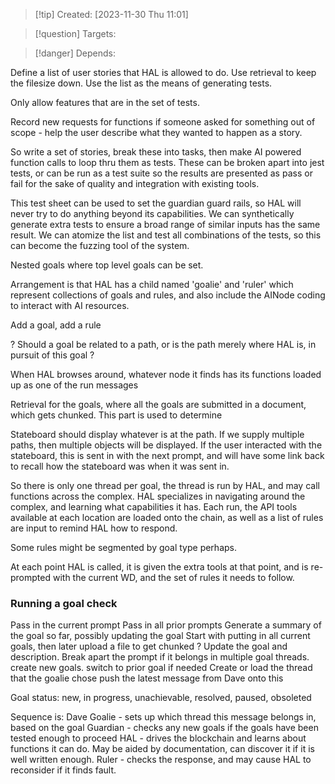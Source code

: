 
>[!tip] Created: [2023-11-30 Thu 11:01]

>[!question] Targets: 

>[!danger] Depends: 

Define a list of user stories that HAL is allowed to do.  Use retrieval to keep the filesize down.  Use the list as the means of generating tests.

Only allow features that  are in the set of tests.

Record new requests for functions if someone asked for something out of scope - help the user describe what they wanted to happen as a story.

So write a set of stories, break these into tasks, then make AI powered function calls to loop thru them as tests.  These can be broken apart into jest tests, or can be run as a test suite so the results are presented as pass or fail for the sake of quality and integration with existing tools.

This test sheet can be used to set the guardian guard rails, so HAL will never try to do anything beyond its capabilities.  We can synthetically generate extra tests to ensure a broad range of similar inputs has the same result.  We can atomize the list and test all combinations of the tests, so this can become the fuzzing tool of the system.

Nested goals where top level goals can be set.

Arrangement is that HAL has a child named 'goalie' and 'ruler' which represent collections of goals and rules, and also include the AINode coding to interact with AI resources.

Add a goal, add a rule

? Should a goal be related to a path, or is the path merely where HAL is, in pursuit of this goal ?

When HAL browses around, whatever node it finds has its functions loaded up as one of the run messages

Retrieval for the goals, where all the goals are submitted in a document, which gets chunked.
This part is used to determine 

Stateboard should display whatever is at the path.  If we supply multiple paths, then multiple objects will be displayed.  If the user interacted with the stateboard, this is sent in with the next prompt, and will have some link back to recall how the stateboard was when it was sent in.

So there is only one thread per goal, the thread is run by HAL, and may call functions across the complex.  HAL specializes in navigating around the complex, and learning what capabilities it has.  Each run, the API tools available at each location are loaded onto the chain, as well as a list of rules are input to remind HAL how to respond.

Some rules might be segmented by goal type perhaps.

At each point HAL is called, it is given the extra tools at that point, and is re-prompted with the current WD, and the set of rules it needs to follow.
### Running a goal check
Pass in the current prompt
Pass in all prior prompts 
Generate a summary of the goal so far, possibly updating the goal
Start with putting in all current goals, then later upload a file to get chunked ?
Update the goal and description.
Break apart the prompt if it belongs in multiple goal threads.
create new goals.
switch to prior goal if needed
Create or load the thread that the goalie chose
push the latest message from Dave onto this

Goal status: new, in progress, unachievable, resolved, paused, obsoleted

Sequence is:
Dave
Goalie - sets up which thread this message belongs in, based on the goal
Guardian - checks any new goals if the goals have been tested enough to proceed
HAL - drives the blockchain and learns about functions it can do.  May be aided by documentation, can discover it if it is well written enough.
Ruler - checks the response, and may cause HAL to reconsider if it finds fault.